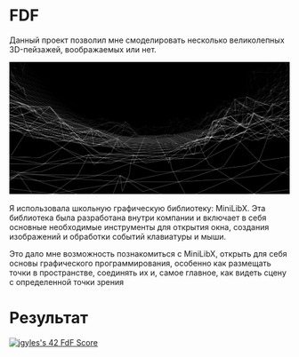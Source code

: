 # FDF

Данный проект позволил мне смоделировать несколько великолепных 3D-пейзажей, воображаемых или нет.

<img src="./image/Снимок экрана от 2022-05-29 22-47-45.png" alt="jgyles's FDF project"/>

Я использовала школьную графическую библиотеку: MiniLibX. Эта библиотека была
разработана внутри компании и включает в себя основные необходимые инструменты для открытия окна, создания изображений
и обработки событий клавиатуры и мыши.

Это дало мне возможность познакомиться с MiniLibX, открыть для себя основы графического программирования, особенно как размещать точки в пространстве, соединять их и, самое главное, как видеть сцену с определенной точки зрения

# Результат
<a href="https://github.com/JaeSeoKim/badge42"><img src="https://badge42.vercel.app/api/v2/cl394345u012209merytf2tfw/project/2386542" alt="jgyles's 42 FdF Score" /></a>
